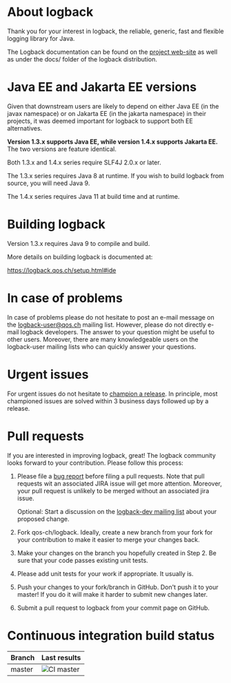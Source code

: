 
# About logback

Thank you for your interest in logback, the reliable, generic, fast
and flexible logging library for Java.

The Logback documentation can be found on the [project
web-site](https://logback.qos.ch/documentation.html) as well as under
the docs/ folder of the logback distribution.

# Java EE and Jakarta EE versions

Given that downstream users are likely to depend on either Java EE (in
the javax namespace) or on Jakarta EE (in the jakarta namespace) in
their projects, it was deemed important for logback to support both EE
alternatives.

**Version 1.3.x supports Java EE, while version 1.4.x supports Jakarta EE.** 
The two versions are feature identical.

Both 1.3.x and 1.4.x series require SLF4J 2.0.x or later.

The 1.3.x series requires Java 8 at runtime. If you wish to build
logback from source, you will need Java 9. 

The 1.4.x series requires Java 11 at build time and at runtime.

# Building logback

Version 1.3.x requires Java 9 to compile and build.

More details on building logback is documented at:

  https://logback.qos.ch/setup.html#ide

# In case of problems

In case of problems please do not hesitate to post an e-mail message
on the logback-user@qos.ch mailing list.  However, please do not
directly e-mail logback developers. The answer to your question might
be useful to other users. Moreover, there are many knowledgeable users
on the logback-user mailing lists who can quickly answer your
questions.

# Urgent issues

For urgent issues do not hesitate to [champion a
release](https://github.com/sponsors/qos-ch/sponsorships?tier_id=77436).
In principle, most championed issues are solved within 3 business days
followed up by a release.

# Pull requests

If you are interested in improving logback, great! The logback community
looks forward to your contribution. Please follow this process:

1. Please file a [bug
   report](https://logback.qos.ch/bugreport.html) before filing a pull requests. 
   Note that pull requests wit an associated JIRA issue will get more attention. 
   Moreover, your pull request is unlikely to be merged without an associated jira issue.
   
   Optional: Start a discussion on the [logback-dev mailing
   list](https://logback.qos.ch/mailinglist.html) about your proposed
   change.

2. Fork qos-ch/logback. Ideally, create a new branch from your fork for
   your contribution to make it easier to merge your changes back.

3. Make your changes on the branch you hopefully created in Step 2. Be
   sure that your code passes existing unit tests.

4. Please add unit tests for your work if appropriate. It usually is.

5. Push your changes to your fork/branch in GitHub. Don't push it to
   your master! If you do it will make it harder to submit new changes
   later.

6. Submit a pull request to logback from your commit page on GitHub.


# Continuous integration build status

| Branch | Last results |
| ------ | -------------|
| master | ![CI master](https://github.com/qos-ch/logback/actions/workflows/main.yml/badge.svg) |



